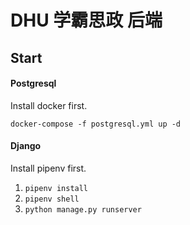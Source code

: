 # DHU 学霸思政 后端

## Start

#### Postgresql
Install docker first.

`docker-compose -f postgresql.yml up -d`


#### Django
Install pipenv first.

1. `pipenv install`
2. `pipenv shell`
3. `python manage.py runserver`

